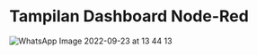 # Tampilan Dashboard Node-Red
![WhatsApp Image 2022-09-23 at 13 44 13](https://user-images.githubusercontent.com/107263378/192124498-423edbce-6203-4c95-98fc-0661ab0c6e19.jpeg)
